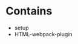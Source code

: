 # Contains

* setup
* HTML-webpack-plugin
<!-- o minification -->
<!-- o hot-module-replacement -->
<!-- o lazy-loading -->
<!-- o caching -->
<!-- o prefetching -->
<!-- o preloading -->
<!-- o loading assets like images, fonts [image-webpack-loader, url-loader, file-loader] -->